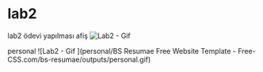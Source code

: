 # lab2
lab2 ödevi yapılması
afiş
![Lab2 - Gif ](afiş/outputs/afiş.gif)

personal
![Lab2 - Gif ](personal/BS Resumae Free Website Template - Free-CSS.com/bs-resumae/outputs/personal.gif)
